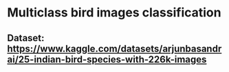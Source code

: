 # Multiclass bird images classification
## Dataset: https://www.kaggle.com/datasets/arjunbasandrai/25-indian-bird-species-with-226k-images
